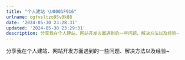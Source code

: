 ```yaml
---
title: "个人建站 \U0001F916"
urlname: ogfvsltzo95v0k88
date: '2024-05-30 23:28:31'
updated: '2024-05-30 23:29:31'
description: 分享我在个人建站、网站开发方面遇到的一些问题、解决方法以及经验~
---
```

分享我在个人建站、网站开发方面遇到的一些问题、解决方法以及经验~
